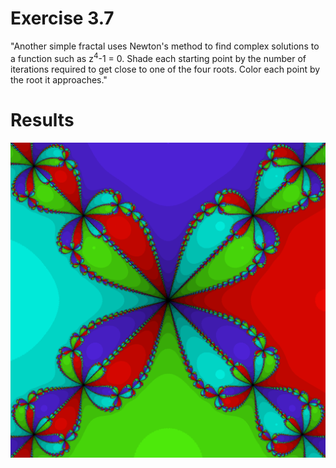 # Exercise 3.7
"Another simple fractal uses Newton's method to find complex solutions to a function such as z<sup>4</sup>-1 = 0.  Shade each starting point by the number of iterations required to get close to one of the four roots.  Color each point by the root it approaches."

# Results
![newton fractal](images/output.png)
